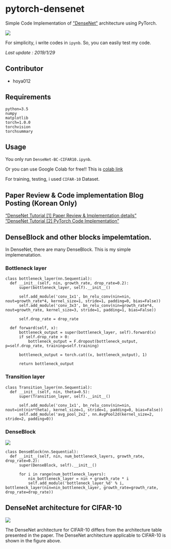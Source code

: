 # pytorch-densenet
Simple Code Implementation of ["DenseNet"](https://arxiv.org/pdf/1608.06993.pdf) architecture using PyTorch.


![](https://github.com/hoya012/pytorch-densenet/blob/master/assets/1.PNG)

For simplicity, i write codes in `ipynb`. So, you can easliy test my code.

*Last update : 2019/1/29*

## Contributor
* hoya012

## Requirements
```
python=3.5
numpy
matplotlib
torch=1.0.0
torchvision
torchsummary
```

## Usage
You only run `DenseNet-BC-CIFAR10.ipynb`. 

Or you can use Google Colab for free!! This is [colab link](https://colab.research.google.com/drive/1cIOnl5Y3LLK1KrpySokVYJmYLVrkrrW7)

For training, testing, i used `CIFAR-10` Dataset.

## Paper Review & Code implementation Blog Posting (Korean Only)
[“DenseNet Tutorial [1] Paper Review & Implementation details”](https://hoya012.github.io/blog/DenseNet-Tutorial-1/)  
[“DenseNet Tutorial [2] PyTorch Code Implementation”](https://hoya012.github.io/blog/DenseNet-Tutorial-2/)

## DenseBlock and other blocks impelemtation.
In DenseNet, there are many DenseBlock. This is my simple implemenatation.

### Bottleneck layer
```
class bottleneck_layer(nn.Sequential):
  def __init__(self, nin, growth_rate, drop_rate=0.2):    
      super(bottleneck_layer, self).__init__()
      
      self.add_module('conv_1x1', bn_relu_conv(nin=nin, nout=growth_rate*4, kernel_size=1, stride=1, padding=0, bias=False))
      self.add_module('conv_3x3', bn_relu_conv(nin=growth_rate*4, nout=growth_rate, kernel_size=3, stride=1, padding=1, bias=False))
      
      self.drop_rate = drop_rate
      
  def forward(self, x):
      bottleneck_output = super(bottleneck_layer, self).forward(x)
      if self.drop_rate > 0:
          bottleneck_output = F.dropout(bottleneck_output, p=self.drop_rate, training=self.training)
          
      bottleneck_output = torch.cat((x, bottleneck_output), 1)
      
      return bottleneck_output
```

### Transition layer
```
class Transition_layer(nn.Sequential):
  def __init__(self, nin, theta=0.5):    
      super(Transition_layer, self).__init__()
      
      self.add_module('conv_1x1', bn_relu_conv(nin=nin, nout=int(nin*theta), kernel_size=1, stride=1, padding=0, bias=False))
      self.add_module('avg_pool_2x2', nn.AvgPool2d(kernel_size=2, stride=2, padding=0))
```

### DenseBlock
![](https://github.com/hoya012/pytorch-densenet/blob/master/assets/2.png)
```
class DenseBlock(nn.Sequential):
  def __init__(self, nin, num_bottleneck_layers, growth_rate, drop_rate=0.2):
      super(DenseBlock, self).__init__()
                        
      for i in range(num_bottleneck_layers):
          nin_bottleneck_layer = nin + growth_rate * i
          self.add_module('bottleneck_layer_%d' % i, bottleneck_layer(nin=nin_bottleneck_layer, growth_rate=growth_rate, drop_rate=drop_rate))
```

## DenseNet architecture for CIFAR-10
![](https://github.com/hoya012/pytorch-densenet/blob/master/assets/3.png)

The DenseNet architecture for CIFAR-10 differs from the architecture table presented in the paper. The DenseNet architecture applicable to CIFAR-10 is shown in the figure above.
